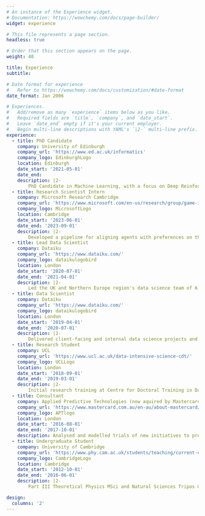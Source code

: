 ```yaml
---
# An instance of the Experience widget.
# Documentation: https://wowchemy.com/docs/page-builder/
widget: experience

# This file represents a page section.
headless: true

# Order that this section appears on the page.
weight: 40

title: Experience
subtitle:

# Date format for experience
#   Refer to https://wowchemy.com/docs/customization/#date-format
date_format: Jan 2006

# Experiences.
#   Add/remove as many `experience` items below as you like.
#   Required fields are `title`, `company`, and `date_start`.
#   Leave `date_end` empty if it's your current employer.
#   Begin multi-line descriptions with YAML's `|2-` multi-line prefix.
experience:
  - title: PhD Candidate
    company: University of Edinburgh
    company_url: 'https://www.ed.ac.uk/informatics'
    company_logo: EdinburghLogo
    location: Edinburgh
    date_start: '2021-05-01'
    date_end:
    description: |2-
        PhD Candidate in Machine Learning, with a focus on Deep Reinforcement Learning.
  - title: Research Scientist Intern
    company: Microsoft Research Cambridge
    company_url: 'https://www.microsoft.com/en-us/research/group/game-intelligence/overview/'
    company_logo: MicrosoftLogo
    location: Cambridge
    date_start: '2023-06-01'
    date_end: '2023-09-01'
    description: |2-
        Developed a pipeline for aligning agents with preferences on the Xbox game Bleeding Edge, for research into capabilities and limitations of Reinforcement Learning from Human Feedback (RLHF) in this domain.
  - title: Lead Data Scientist
    company: Dataiku
    company_url: 'https://www.dataiku.com/'
    company_logo: dataikulogobird
    location: London
    date_start: '2020-07-01'
    date_end: '2021-04-01'
    description: |2-
        Led the UK and Northern Europe region's data science team of 6 data scientists to deliver data science projects and coaching.
  - title: Data Scientist
    company: Dataiku
    company_url: 'https://www.dataiku.com/'
    company_logo: dataikulogobird
    location: London
    date_start: '2019-04-01'
    date_end: '2020-07-01'
    description: |2-
        Delivered client-facing and internal data science projects and coaching.
  - title: Research Student
    company: UCL
    company_url: 'https://www.ucl.ac.uk/data-intensive-science-cdt/'
    company_logo: UCLLogo
    location: London
    date_start: '2018-09-01'
    date_end: '2019-03-01'
    description: |2-
        Initial research training at Centre for Doctoral Training in Data Intensive Science.
  - title: Consultant
    company: Applied Predictive Technologies (now aquired by Mastercard)
    company_url: 'https://www.mastercard.com.au/en-au/about-mastercard/innovations/apt.html'
    company_logo: APTlogo
    location: London
    date_start: '2016-08-01'
    date_end: '2017-10-01'
    description: Analysed and modelled trials of new initiatives to predict their wider impact. Presented recommendations back to clients to inform decisions.
  - title: Undergraduate Student
    company: University of Cambridge
    company_url: 'https://www.phy.cam.ac.uk/students/teaching/current-courses/III_overview'
    company_logo: CambridgeLogo
    location: Cambridge
    date_start: '2012-10-01'
    date_end: '2016-06-01'
    description: |2-
        Part III Theoretical Physics MSci and Natural Sciences Tripos Undergraduate Student.

design:
  columns: '2'
---
```

